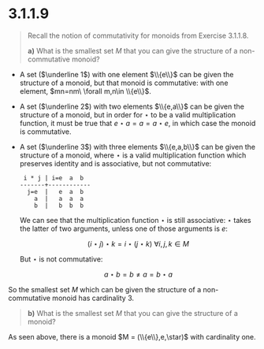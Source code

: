 # 3.1.1.9 

> Recall the notion of commutativity for monoids from Exercise 3.1.1.8.
> 
> **a)** What is the smallest set $M$ that you can give the structure of a
> non-commutative monoid?

 - A set ($\underline 1$) with one element $\\{e\\}$ can be given the structure of a monoid, but that monoid is commutative: with one element, $mn=nm\ \forall m,n\in \\{e\\}$.

 - A set ($\underline 2$) with two elements $\\{e,a\\}$ can be given the structure of a monoid,
   but in order for $\star$ to be a valid multiplication function, it must be
   true that $e\star a = a = a\star e$, in which case the monoid is commutative.

 - A set ($\underline 3$) with three elements $\\{e,a,b\\}$ can be given the structure of a monoid, where $\star$ is a valid multiplication function which preserves identity and is associative, but not commutative:

        i * j | i=e  a  b
       -------+------------
         j=e  |   e  a  b
           a  |   a  a  a
           b  |   b  b  b

   We can see that the multiplication function $\star$ is still associative:
   $\star$ takes the latter of two arguments, unless one of those arguments is
   $e$:
   
   $$(i\star j)\star k = i\star(j\star k) \ \forall i,j,k\in M$$

   But $\star$ is not commutative:

   $$a\star b = b \neq a = b \star a$$

So the smallest set $M$ which can be given the structure of a non-commutative
monoid has cardinality 3.
 
> **b)** What is the smallest set $M$ that you can give the structure of a
> monoid?

As seen above, there is a monoid $M = (\\{e\\},e,\star)$ with cardinality one.
